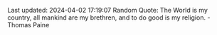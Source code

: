 Last updated: 2024-04-02 17:19:07
Random Quote: The World is my country, all mankind are my brethren, and to do good is my religion. - Thomas Paine